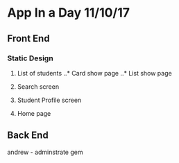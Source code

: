 # App In a Day 11/10/17

## Front End

### Static Design

1. List of students
..* Card show page
..* List show page

2. Search screen

3. Student Profile screen

4. Home page  

## Back End

andrew - adminstrate gem


